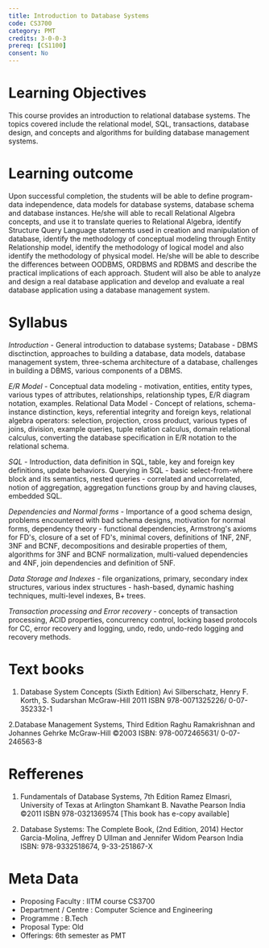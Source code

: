 ```yaml
---
title: Introduction to Database Systems 
code: CS3700
category: PMT
credits: 3-0-0-3
prereq: [CS1100]
consent: No
---
```

# Learning Objectives

This course provides an introduction to relational database systems. The topics covered include the relational model, SQL, transactions, database design, and concepts and algorithms for building database management systems. 

# Learning outcome

Upon successful completion, the students will be able to  define program-data independence, data models for database systems, database schema and database instances. He/she will able to recall Relational Algebra concepts, and use it to translate queries to Relational Algebra, identify Structure Query Language statements used in creation and manipulation of database, identify the methodology of conceptual modeling through Entity Relationship model, identify the methodology of logical model  and also identify the methodology of physical model.
 He/she will be able to describe the differences between OODBMS, ORDBMS and
RDBMS and describe the practical implications of each approach. Student will also be able to analyze and design a real database application and develop and evaluate a real database application using a database management system.

# Syllabus

*Introduction* - General introduction to database systems; Database - DBMS disctinction, approaches to building a database, data models, database management system, three-schema architecture of a database, challenges in building a DBMS, various components of a DBMS. 

*E/R Model* - Conceptual data modeling - motivation, entities, entity types, various types of attributes, relationships, relationship types, E/R diagram notation, examples. Relational Data Model - Concept of relations, schema-instance distinction, keys, referential integrity and foreign keys, relational algebra operators: selection, projection, cross product, various types of joins, division, example queries, tuple relation calculus, domain relational calculus, converting the database specification in E/R notation to the relational schema. 

*SQL* - Introduction, data definition in SQL, table, key and foreign key definitions, update behaviors. Querying in SQL - basic select-from-where block and its semantics, nested queries - correlated and uncorrelated, notion of aggregation, aggregation functions group by and having clauses, embedded SQL. 

*Dependencies and Normal forms* - Importance of a good schema design, problems encountered with bad schema designs, motivation for normal forms, dependency theory - functional dependencies, Armstrong's axioms for FD's, closure of a set of FD's, minimal covers, definitions of 1NF, 2NF, 3NF and BCNF, decompositions and desirable properties of them, algorithms for 3NF and BCNF normalization, multi-valued dependencies and 4NF, join dependencies and definition of 5NF. 

*Data Storage and Indexes* - file organizations, primary, secondary index structures, various index structures - hash-based, dynamic hashing techniques, multi-level indexes, B+ trees. 

*Transaction processing and Error recovery* - concepts of transaction processing, ACID properties, concurrency control, locking based protocols for CC, error recovery and logging, undo, redo, undo-redo logging and recovery methods.


# Text books

1. Database System Concepts (Sixth Edition)
Avi Silberschatz, Henry F. Korth, S. Sudarshan
McGraw-Hill 2011
ISBN 978-0071325226/ 0-07-352332-1

2.Database Management Systems, Third Edition 
Raghu Ramakrishnan and Johannes Gehrke
McGraw-Hill ©2003
ISBN: 978-0072465631/ 0-07-246563-8

# Refferenes

1. Fundamentals of Database Systems, 7th Edition
Ramez Elmasri, University of Texas at Arlington Shamkant B. Navathe
Pearson India ©2011
ISBN 978-0321369574
[This book has e-copy available]


2. Database Systems: The Complete Book, (2nd Edition, 2014)
Hector Garcia-Molina, Jeffrey D Ullman and Jennifer Widom
Pearson India
ISBN: 978-9332518674,    9-33-251867-X

# Meta Data	 	 	
 
* Proposing Faculty : IITM course CS3700
* Department / Centre : Computer Science and Engineering
* Programme : B.Tech
* Proposal Type: Old 
* Offerings: 6th semester as PMT 
